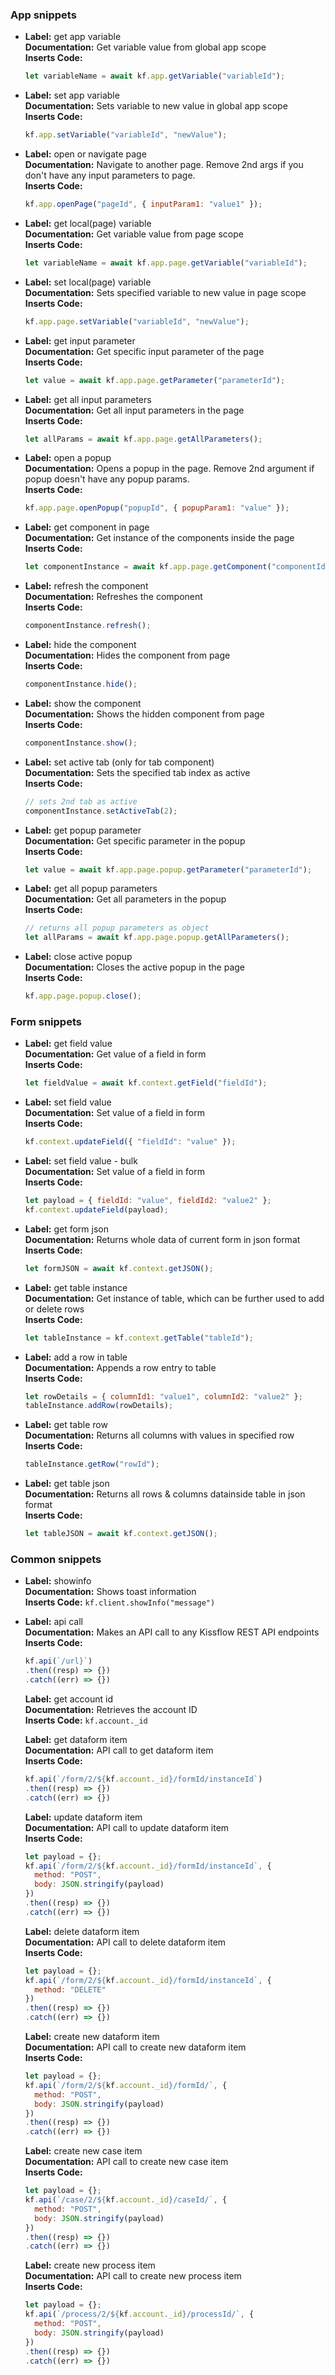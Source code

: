 ### App snippets

-   **Label:** get app variable <br />
    **Documentation:** Get variable value from global app scope <br/>
    **Inserts Code:**
    ```js
    let variableName = await kf.app.getVariable("variableId");
    ```

-   **Label:** set app variable<br />
    **Documentation:** Sets variable to new value in global app scope <br/>
    **Inserts Code:**
    ```js
    kf.app.setVariable("variableId", "newValue");
    ```

-   **Label:** open or navigate page<br />
    **Documentation:** Navigate to another page. Remove 2nd args if you don't have any input parameters to page.<br/>
    **Inserts Code:**
    ```js
    kf.app.openPage("pageId", { inputParam1: "value1" });
    ```

-   **Label:** get local(page) variable<br />
    **Documentation:** Get variable value from page scope<br/>
    **Inserts Code:**
    ```js
    let variableName = await kf.app.page.getVariable("variableId");
    ```

-   **Label:** set local(page) variable<br />
    **Documentation:** Sets specified variable to new value in page scope<br/>
    **Inserts Code:**
    ```js
    kf.app.page.setVariable("variableId", "newValue");
    ```

-   **Label:** get input parameter<br />
    **Documentation:** Get specific input parameter of the page<br/>
    **Inserts Code:**
    ```js
    let value = await kf.app.page.getParameter("parameterId");
    ```

-   **Label:** get all input parameters<br />
    **Documentation:** Get all input parameters in the page<br/>
    **Inserts Code:**
    ```js
    let allParams = await kf.app.page.getAllParameters();
    ```

-   **Label:** open a popup<br />
    **Documentation:** Opens a popup in the page. Remove 2nd argument if popup doesn't have any popup params. <br/>
    **Inserts Code:**
    ```js
    kf.app.page.openPopup("popupId", { popupParam1: "value" });
    ```

-   **Label:** get component in page<br />
    **Documentation:** Get instance of the components inside the page <br/>
    **Inserts Code:**
    ```js
    let componentInstance = await kf.app.page.getComponent("componentId");
    ```

-   **Label:** refresh the component<br />
    **Documentation:** Refreshes the component<br/>
    **Inserts Code:**
    ```js
    componentInstance.refresh();
    ```

-   **Label:** hide the component <br />
    **Documentation:** Hides the component from page<br/>
    **Inserts Code:**
    ```js
    componentInstance.hide();
    ```

-   **Label:** show the component<br />
    **Documentation:** Shows the hidden component from page<br/>
    **Inserts Code:**
    ```js
    componentInstance.show();
    ```

-   **Label:** set active tab (only for tab component)<br />
    **Documentation:** Sets the specified tab index as active<br/>
    **Inserts Code:**
    ```js
    // sets 2nd tab as active
    componentInstance.setActiveTab(2);
    ```

-   **Label:** get popup parameter<br />
    **Documentation:** Get specific parameter in the popup<br/>
    **Inserts Code:**
    ```js
    let value = await kf.app.page.popup.getParameter("parameterId");
    ```

-   **Label:** get all popup parameters<br />
    **Documentation:** Get all parameters in the popup<br/>
    **Inserts Code:**
    ```js
    // returns all popup parameters as object
    let allParams = await kf.app.page.popup.getAllParameters();
    ```

-   **Label:** close active popup<br />
    **Documentation:** Closes the active popup in the page <br/>
    **Inserts Code:**
    ```js
    kf.app.page.popup.close();
    ```

### Form snippets

-   **Label:** get field value<br />
    **Documentation:** Get value of a field in form<br/>
    **Inserts Code:**
    ```js
    let fieldValue = await kf.context.getField("fieldId");
    ```

-   **Label:** set field value<br />
    **Documentation:** Set value of a field in form<br/>
    **Inserts Code:**
    ```js
    kf.context.updateField({ "fieldId": "value" });
    ```

-   **Label:** set field value - bulk<br />
    **Documentation:** Set value of a field in form<br/>
    **Inserts Code:**
    ```js
    let payload = { fieldId: "value", fieldId2: "value2" };
    kf.context.updateField(payload);
    ```

-   **Label:** get form json<br />
    **Documentation:** Returns whole data of current form in json format<br/>
    **Inserts Code:**
    ```js
    let formJSON = await kf.context.getJSON();
    ```

-   **Label:** get table instance<br />
    **Documentation:** Get instance of table, which can be further used to add or delete rows<br/>
    **Inserts Code:**
    ```js
    let tableInstance = kf.context.getTable("tableId");
    ```

-   **Label:** add a row in table<br />
    **Documentation:** Appends a row entry to table<br/>
    **Inserts Code:**
    ```js
    let rowDetails = { columnId1: "value1", columnId2: "value2" };
    tableInstance.addRow(rowDetails);
    ```

-   **Label:** get table row<br />
    **Documentation:** Returns all columns with values in specified row<br/>
    **Inserts Code:**
    ```js
    tableInstance.getRow("rowId");
    ```

-   **Label:** get table json<br />
    **Documentation:** Returns all rows & columns datainside table in json format<br/>
    **Inserts Code:**
    ```js
    let tableJSON = await kf.context.getJSON();
    ```

### Common snippets

-   **Label:** showinfo<br />
    **Documentation:** Shows toast information<br/>
    **Inserts Code:** `kf.client.showInfo("message")`

-   **Label:** api call<br />
    **Documentation:** Makes an API call to any Kissflow REST API endpoints<br/>
    **Inserts Code:**
    ```js
    kf.api(`/url}`)
    .then((resp) => {})
    .catch((err) => {})
    ```

    **Label:** get account id<br />
    **Documentation:** Retrieves the account ID<br/>
    **Inserts Code:** `kf.account._id`

    **Label:** get dataform item<br />
    **Documentation:** API call to get dataform item<br/>
    **Inserts Code:**
    ```js
    kf.api(`/form/2/${kf.account._id}/formId/instanceId`)
    .then((resp) => {})
    .catch((err) => {})
    ```

    **Label:** update dataform item<br />
    **Documentation:** API call to update dataform item<br/>
    **Inserts Code:**
    ```js
    let payload = {};
    kf.api(`/form/2/${kf.account._id}/formId/instanceId`, {
      method: "POST",
      body: JSON.stringify(payload)
    })
    .then((resp) => {})
    .catch((err) => {})
    ```

    **Label:** delete dataform item<br />
    **Documentation:** API call to delete dataform item<br/>
    **Inserts Code:**
    ```js
    let payload = {};
    kf.api(`/form/2/${kf.account._id}/formId/instanceId`, {
      method: "DELETE"
    })
    .then((resp) => {})
    .catch((err) => {})
    ```

    **Label:** create new dataform item<br />
    **Documentation:** API call to create new dataform item<br/>
    **Inserts Code:**
    ```js
    let payload = {};
    kf.api(`/form/2/${kf.account._id}/formId/`, {
      method: "POST",
      body: JSON.stringify(payload)
    })
    .then((resp) => {})
    .catch((err) => {})
    ```

    **Label:** create new case item<br />
    **Documentation:** API call to create new case item  <br/>
    **Inserts Code:**
    ```js
    let payload = {};
    kf.api(`/case/2/${kf.account._id}/caseId/`, {
      method: "POST",
      body: JSON.stringify(payload)
    })
    .then((resp) => {})
    .catch((err) => {})
    ```

    **Label:** create new process item<br />
    **Documentation:** API call to create new process item  <br/>
    **Inserts Code:**
    ```js
    let payload = {};
    kf.api(`/process/2/${kf.account._id}/processId/`, {
      method: "POST",
      body: JSON.stringify(payload)
    })
    .then((resp) => {})
    .catch((err) => {})
    ```
